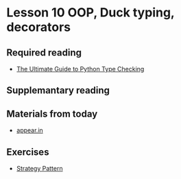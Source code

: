 # Lesson 10 OOP, Duck typing, decorators


## Required reading
* [The Ultimate Guide to Python Type Checking](https://realpython.com/python-type-checking/#duck-typing)


## Supplemantary reading

## Materials from today
* [appear.in]()

## Exercises
* [Strategy Pattern](exercises/Strategy_Pattern.md)